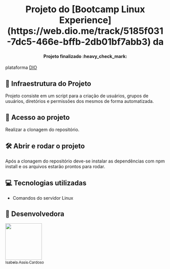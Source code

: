 <h1 align="center"> Projeto do [Bootcamp Linux Experience](https://web.dio.me/track/5185f031-7dc5-466e-bffb-2db01bf7abb3) da </h1>

 <h4 align="center"> 
      Projeto finalizado :heavy_check_mark:
</h4>


plataforma [DIO](https://web.dio.me/home)

##  :mag_right: Infraestrutura do Projeto

Projeto consiste em um script para a criação de usuários, grupos de usuários, diretórios e permissões dos mesmos de forma automatizada.

## 📁 Acesso ao projeto

Realizar a clonagem do repositório.

## 🛠️ Abrir e rodar o projeto

Após a clonagem do repositório deve-se instalar as dependências com npm install  e os arquivos estarão prontos para rodar.

## :computer: Tecnologias utilizadas
- Comandos do servidor Linux

##  :woman: Desenvolvedora
 
 [<img src="https://avatars.githubusercontent.com/u/66324902?v=4" width=115><br><sub>Isabela Assis Cardoso</sub>](https://github.com/IsabelaAC) 


